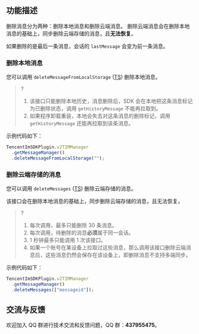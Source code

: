 ## 功能描述

删除消息分为两种：删除本地消息和删除云端消息。
删除云端消息会在删除本地消息的基础上，同步删除云端存储的消息，且**无法恢复**。

如果删除的是最后一条消息，会话的 `lastMessage` 会变为前一条消息。

### 删除本地消息

您可以调用 `deleteMessageFromLocalStorage` ([TS](https://comm.qq.com/im-react-native-doc/classes/MessageManager__________.V2TIMMessageManager.html#deleteMessageFromLocalStorage)) 删除本地消息。

> ?
>
> 1. 该接口只能删除本地历史，消息删除后，SDK 会在本地把这条消息标记为已删除状态，调用 `getHistoryMessage` 不能再拉取到。
> 2. 如果程序卸载重装，本地会失去对这条消息的删除标记，调用 `getHistoryMessage` 还能再拉取到该条消息。

示例代码如下：

```javascript
TencentImSDKPlugin.v2TIMManager
  .getMessageManager()
  .deleteMessageFromLocalStorage("");
```

### 删除云端存储的消息

您可以调用 `deleteMessages` ([TS](https://comm.qq.com/im-react-native-doc/classes/MessageManager__________.V2TIMMessageManager.html#deleteMessages)) 删除云端存储的消息。

该接口会在删除本地消息的基础上，同步删除云端存储的消息，且无法恢复。

> ?
>
> 1. 每次调用，最多只能删除 30 条消息。
> 2. 每次调用，待删除的消息**必须**属于同一会话。
> 3. 1 秒钟最多只能调用 1 次该接口。
> 4. 如果一个账号在某设备上拉取过这些消息，那么调用该接口删除云端消息后，这些消息仍然会保存在该设备上，即删除消息不支持多端同步。

示例代码如下：

```javascript
TencentImSDKPlugin.v2TIMManager
  .getMessageManager()
  .deleteMessages(["messageid"]);
```

## 交流与反馈

欢迎加入 QQ 群进行技术交流和反馈问题，QQ 群：**437955475**。

